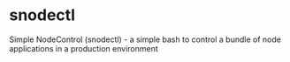 # snodectl
Simple NodeControl (snodectl) - a simple bash to control a bundle of node applications in a production environment
